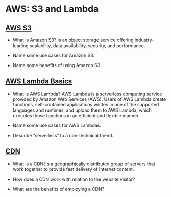 # AWS: S3 and Lambda


## [AWS S3](https://aws.amazon.com/s3/)

* What is Amazon S3?
 is an object storage service offering industry-leading scalability, data availability, security, and performance.

* Name some use cases for Amazon S3.


* Name some benefits of using Amazon S3.


## [AWS Lambda Basics](https://www.serverless.com/aws-lambda)

* What is AWS Lambda?
AWS Lambda is a serverless computing service provided by Amazon Web Services (AWS). Users of AWS Lambda create functions, self-contained applications written in one of the supported languages and runtimes, and upload them to AWS Lambda, which executes those functions in an efficient and flexible manner.

* Name some use cases for AWS Lambdas.


* Describe “serverless” to a non-technical friend.


## [CDN](https://cyberhoot.com/cybrary/content-delivery-network-cdn/)

* What is a CDN?
s a geographically distributed group of servers that work together to provide fast delivery of Internet content.

* How does a CDN work with relation to the website visitor?


* What are the benefits of employing a CDN?

